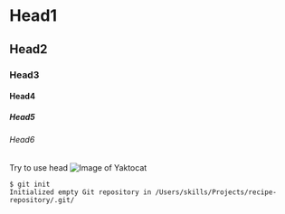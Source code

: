 # Head1
## Head2
### Head3
#### Head4
##### Head5
###### Head6
Try to use head
![Image of Yaktocat](https://octodex.github.com/images/yaktocat.png)

```
$ git init
Initialized empty Git repository in /Users/skills/Projects/recipe-repository/.git/
```
